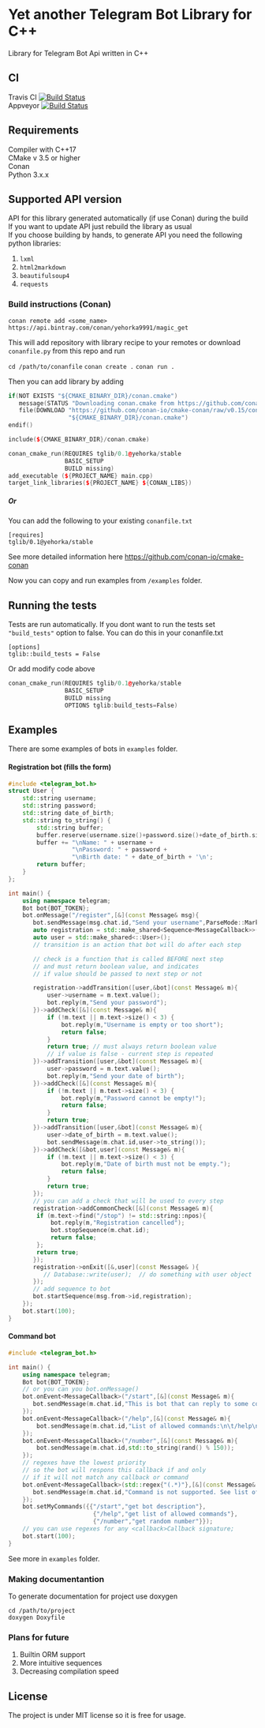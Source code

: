 # Yet another Telegram Bot Library for C++

Library for Telegram Bot Api written in C++ 

## CI

Travis CI [![Build Status](https://travis-ci.org/Malibushko/yatgbotlib.svg?branch=master)](https://travis-ci.org/Malibushko/yatgbotlib)  
Appveyor  [![Build Status](https://img.shields.io/appveyor/ci/Malibushko/yatgbotlib/master.svg)](https://ci.appveyor.com/project/Malibushko/yatgbotlib)

## Requirements

Compiler with C++17  
CMake v 3.5 or higher  
Conan  
Python 3.x.x  

## Supported API version

API for this library generated automatically (if use Conan) during the build  
If you want to update API just rebuild the library as usual  
If you choose building by hands, to generate API you need the following python libraries:  
1) `lxml`  
2) `html2markdown`  
3) `beautifulsoup4`  
4) `requests`  

### Build instructions (Conan)
```
conan remote add <some_name> https://api.bintray.com/conan/yehorka9991/magic_get 
```
This will add repository with library recipe to your remotes or download `conanfile.py` from this repo and run   

`cd /path/to/conanfile`
`conan create .`
`conan run .`

Then you can add library by adding  
```cpp
if(NOT EXISTS "${CMAKE_BINARY_DIR}/conan.cmake")
   message(STATUS "Downloading conan.cmake from https://github.com/conan-io/cmake-conan")
   file(DOWNLOAD "https://github.com/conan-io/cmake-conan/raw/v0.15/conan.cmake"
                 "${CMAKE_BINARY_DIR}/conan.cmake")
endif()

include(${CMAKE_BINARY_DIR}/conan.cmake)

conan_cmake_run(REQUIRES tglib/0.1@yehorka/stable
                BASIC_SETUP 
                BUILD missing)
add_executable (${PROJECT_NAME} main.cpp)
target_link_libraries(${PROJECT_NAME} ${CONAN_LIBS})
```
##### Or 
You can add the following to your existing `conanfile.txt`  
```
[requires]
tglib/0.1@yehorka/stable
```
See more detailed information here https://github.com/conan-io/cmake-conan

Now you can copy and run examples from `/examples` folder. 

## Running the tests

Tests are run automatically. If you dont want to run the tests set `"build_tests"` option to false. You can do this in your conanfile.txt 
```
[options]
tglib::build_tests = False
```
Or add modify code above
```cpp
conan_cmake_run(REQUIRES tglib/0.1@yehorka/stable
                BASIC_SETUP 
                BUILD missing
                OPTIONS tglib:build_tests=False)
```

## Examples

There are some examples of bots in `examples` folder.  
#### Registration bot (fills the form) 
```cpp
#include <telegram_bot.h>
struct User {
    std::string username;
    std::string password;
    std::string date_of_birth;
    std::string to_string() {
        std::string buffer;
        buffer.reserve(username.size()+password.size()+date_of_birth.size());
        buffer += "\nName: " + username +
                  "\nPassword: " + password +
                  "\nBirth date: " + date_of_birth + '\n';
        return buffer;
    }
};

int main() {
    using namespace telegram;
    Bot bot{BOT_TOKEN};
    bot.onMessage("/register",[&](const Message& msg){
       bot.sendMessage(msg.chat.id,"Send your username",ParseMode::Markdown);
       auto registration = std::make_shared<Sequence<MessageCallback>>();
       auto user = std::make_shared<::User>();
       // transition is an action that bot will do after each step

       // check is a function that is called BEFORE next step
       // and must return boolean value, and indicates
       // if value should be passed to next step or not

       registration->addTransition([user,&bot](const Message& m){
           user->username = m.text.value();
           bot.reply(m,"Send your password");
       })->addCheck([&](const Message& m){
           if (!m.text || m.text->size() < 3) {
               bot.reply(m,"Username is empty or too short");
               return false;
           }
           return true; // must always return boolean value
           // if value is false - current step is repeated
       })->addTransition([user,&bot](const Message& m){
           user->password = m.text.value();
           bot.reply(m,"Send your date of birth");
       })->addCheck([&](const Message& m){
           if (!m.text || m.text->size() < 3) {
               bot.reply(m,"Password cannot be empty!");
               return false;
           }
           return true;
       })->addTransition([user,&bot](const Message& m){
           user->date_of_birth = m.text.value();
           bot.sendMessage(m.chat.id,user->to_string());
       })->addCheck([&bot,user](const Message& m){
           if (!m.text || m.text->size() < 3) {
               bot.reply(m,"Date of birth must not be empty.");
               return false;
           }
           return true;
       });
       // you can add a check that will be used to every step
       registration->addCommonCheck([&](const Message& m){
        if (m.text->find("/stop") != std::string::npos){
            bot.reply(m,"Registration cancelled");
            bot.stopSequence(m.chat.id);
            return false;
        };
        return true;
       });
       registration->onExit([&,user](const Message& ){
          // Database::write(user);  // do something with user object
       });
       // add sequence to bot
       bot.startSequence(msg.from->id,registration);
    });
    bot.start(100);
}
```

#### Command bot 
```cpp
#include <telegram_bot.h>

int main() {
    using namespace telegram;
    Bot bot{BOT_TOKEN};
    // or you can you bot.onMessage()
    bot.onEvent<MessageCallback>("/start",[&](const Message& m){
       bot.sendMessage(m.chat.id,"This is bot that can reply to some commands.");
    });
    bot.onEvent<MessageCallback>("/help",[&](const Message& m){
        bot.sendMessage(m.chat.id,"List of allowed commands:\n\t/help\n\t/start\n\t/number\n");
    });
    bot.onEvent<MessageCallback>("/number",[&](const Message& m){
        bot.sendMessage(m.chat.id,std::to_string(rand() % 150));
    });
    // regexes have the lowest priority
    // so the bot will respons this callback if and only
    // if it will not match any callback or command
    bot.onEvent<MessageCallback>(std::regex{"(.*)"},[&](const Message& m){
       bot.sendMessage(m.chat.id,"Command is not supported. See list of supported commantd /h");
    });
    bot.setMyCommands({{"/start","get bot description"},
                        {"/help","get list of allowed commands"},
                        {"/number","get random number"}});
    // you can use regexes for any <callback>Callback signature;
    bot.start(100);
}

```
See more in `examples` folder. 

### Making documentantion
To generate documentation for project use doxygen 
```
cd /path/to/project
doxygen Doxyfile
```

### Plans for future

1. Builtin ORM support
2. More intuitive sequences 
3. Decreasing compilation speed 

## License

The project is under MIT license so it is free for usage. 



